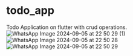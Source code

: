 # todo_app

Todo Application on flutter with crud operations. 
![WhatsApp Image 2024-09-05 at 22 50 29 (1)](https://github.com/user-attachments/assets/20413f99-ec28-4aa0-9089-6f2470dfc629)
![WhatsApp Image 2024-09-05 at 22 50 28](https://github.com/user-attachments/assets/03d9df54-0245-404c-8424-cca29492d9bf)
![WhatsApp Image 2024-09-05 at 22 50 29](https://github.com/user-attachments/assets/cc41c7c7-f579-4b11-8d14-90c0f16672eb)
